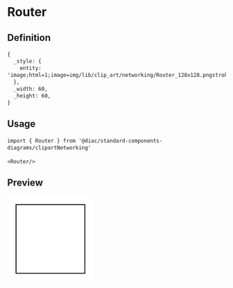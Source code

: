 # Router

## Definition

```
{
  _style: { 
    entity: 'image;html=1;image=img/lib/clip_art/networking/Router_128x128.pngstrokeColor=none;',
  },
  _width: 60,
  _height: 60,
}
```

## Usage

```
import { Router } from '@diac/standard-components-diagrams/clipartNetworking'

<Router/>
```

## Preview

<img src="./router.png" width="200"/>
